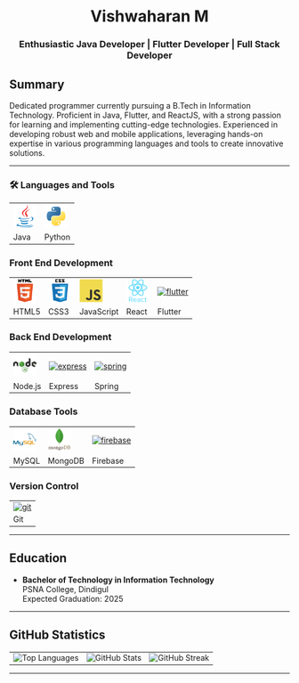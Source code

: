 <h1 align="center">Vishwaharan M </h1>
<h3 align="center">Enthusiastic Java Developer | Flutter Developer | Full Stack Developer</h3>

## Summary

Dedicated programmer currently pursuing a B.Tech in Information Technology. Proficient in Java, Flutter, and ReactJS, with a strong passion for learning and implementing cutting-edge technologies. Experienced in developing robust web and mobile applications, leveraging hands-on expertise in various programming languages and tools to create innovative solutions.

---

<h3>🛠 Languages and Tools</h3>
<table>
  <tr>
    <td><a target="_blank" href="https://raw.githubusercontent.com/devicons/devicon/master/icons/java/java-original.svg"><img src="https://raw.githubusercontent.com/devicons/devicon/master/icons/java/java-original.svg" alt="java" width="42" height="42" /></a></td>
    <td><a target="_blank" href="https://raw.githubusercontent.com/devicons/devicon/master/icons/python/python-original.svg"><img src="https://raw.githubusercontent.com/devicons/devicon/master/icons/python/python-original.svg" alt="python" width="42" height="42" /></a></td>
  </tr>
  <tr>
    <td>Java</td>
    <td>Python</td>
  </tr>
</table>

<h3>Front End Development</h3>
<table>
  <tr>
    <td><a target="_blank" href="https://raw.githubusercontent.com/devicons/devicon/master/icons/html5/html5-original-wordmark.svg"><img src="https://raw.githubusercontent.com/devicons/devicon/master/icons/html5/html5-original-wordmark.svg" alt="html5" width="42" height="42" /></a></td>
    <td><a target="_blank" href="https://raw.githubusercontent.com/devicons/devicon/master/icons/css3/css3-original-wordmark.svg"><img src="https://raw.githubusercontent.com/devicons/devicon/master/icons/css3/css3-original-wordmark.svg" alt="css3" width="42" height="42" /></a></td>
    <td><a target="_blank" href="https://raw.githubusercontent.com/devicons/devicon/master/icons/javascript/javascript-original.svg"><img src="https://raw.githubusercontent.com/devicons/devicon/master/icons/javascript/javascript-original.svg" alt="javascript" width="42" height="42" /></a></td>
    <td><a target="_blank" href="https://raw.githubusercontent.com/devicons/devicon/master/icons/react/react-original-wordmark.svg"><img src="https://raw.githubusercontent.com/devicons/devicon/master/icons/react/react-original-wordmark.svg" alt="react" width="42" height="42" /></a></td>
    <td><a target="_blank" href="https://www.vectorlogo.zone/logos/flutterio/flutterio-icon.svg"><img src="https://www.vectorlogo.zone/logos/flutterio/flutterio-icon.svg" alt="flutter" width="42" height="42" /></a></td>
  </tr>
  <tr>
    <td>HTML5</td>
    <td>CSS3</td>
    <td>JavaScript</td>
    <td>React</td>
    <td>Flutter</td>
  </tr>
</table>

<h3>Back End Development</h3>
<table>
  <tr>
    <td><a target="_blank" href="https://raw.githubusercontent.com/devicons/devicon/master/icons/nodejs/nodejs-original-wordmark.svg"><img src="https://raw.githubusercontent.com/devicons/devicon/master/icons/nodejs/nodejs-original-wordmark.svg" alt="nodejs" width="42" height="42" /></a></td>
    <td><a target="_blank" href="https://www.vectorlogo.zone/logos/expressjs/expressjs-icon.svg"><img src="https://www.vectorlogo.zone/logos/expressjs/expressjs-icon.svg" alt="express" width="42" height="42" /></a></td>
    <td><a target="_blank" href="https://www.vectorlogo.zone/logos/springio/springio-icon.svg"><img src="https://www.vectorlogo.zone/logos/springio/springio-icon.svg" alt="spring" width="42" height="42" /></a></td>
  </tr>
  <tr>
    <td>Node.js</td>
    <td>Express</td>
    <td>Spring</td>
  </tr>
</table>

<h3>Database Tools</h3>
<table>
  <tr>
    <td><a target="_blank" href="https://raw.githubusercontent.com/devicons/devicon/master/icons/mysql/mysql-original-wordmark.svg"><img src="https://raw.githubusercontent.com/devicons/devicon/master/icons/mysql/mysql-original-wordmark.svg" alt="mysql" width="42" height="42" /></a></td>
    <td><a target="_blank" href="https://raw.githubusercontent.com/devicons/devicon/master/icons/mongodb/mongodb-original-wordmark.svg"><img src="https://raw.githubusercontent.com/devicons/devicon/master/icons/mongodb/mongodb-original-wordmark.svg" alt="mongodb" width="42" height="42" /></a></td>
    <td><a target="_blank" href="https://www.vectorlogo.zone/logos/firebase/firebase-icon.svg"><img src="https://www.vectorlogo.zone/logos/firebase/firebase-icon.svg" alt="firebase" width="42" height="42" /></a></td>
  </tr>
  <tr>
    <td>MySQL</td>
    <td>MongoDB</td>
    <td>Firebase</td>
  </tr>
</table>

<h3>Version Control</h3>
<table>
  <tr>
    <td><a target="_blank" href="https://www.vectorlogo.zone/logos/git-scm/git-scm-icon.svg"><img src="https://www.vectorlogo.zone/logos/git-scm/git-scm-icon.svg" alt="git" width="42" height="42" /></a></td>
  </tr>
  <tr>
    <td>Git</td>
  </tr>
</table>




---

## Education

- **Bachelor of Technology in Information Technology**  
  PSNA College, Dindigul  
  Expected Graduation: 2025

---

## GitHub Statistics

<table>
  <tr>
    <td align="center">
      <img src="https://github-readme-stats.vercel.app/api/top-langs?username=vishwaharan&show_icons=true&locale=en&layout=compact" alt="Top Languages" width="300" height="200"/>
    </td>
    <td align="center">
      <img src="https://github-readme-stats.vercel.app/api?username=vishwaharan&show_icons=true&locale=en" alt="GitHub Stats" width="300" height="200"/>
    </td>
    <td align="center">
      <img src="https://github-readme-streak-stats.herokuapp.com/?user=vishwaharan" alt="GitHub Streak" width="300" height="200"/>
    </td>
  </tr>
</table>




---
